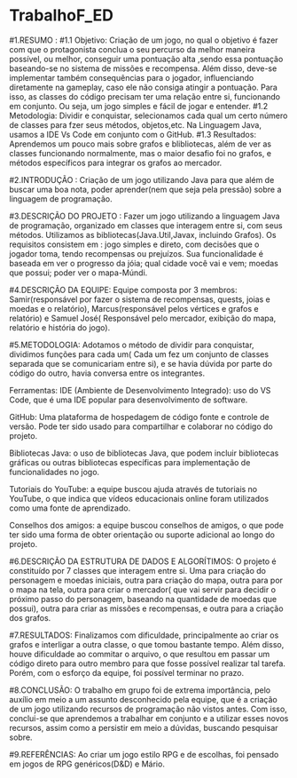 # TrabalhoF_ED
#1.RESUMO : 
#1.1 Objetivo: Criação de um jogo, no qual o objetivo é fazer com que o protagonista  conclua o seu percurso da melhor maneira possível, ou melhor, conseguir uma pontuação alta ,sendo essa pontuação baseando-se no sistema de missões e recompensa. Além disso, deve-se implementar também consequências para o jogador, influenciando diretamente na gameplay, caso ele não consiga atingir a  pontuação. Para isso, as classes do código precisam ter uma relação entre si, funcionando em conjunto. Ou seja, um jogo simples e fácil de jogar e entender. 
#1.2 Metodologia: Dividir e conquistar, selecionamos cada qual um certo número de classes para fzer seus métodos, objetos,etc. Na Linguagem Java, usamos a IDE Vs Code em conjunto com o GitHub.
#1.3 Resultados: Aprendemos um pouco mais sobre grafos e blibliotecas, além de ver as classes funcionando normalmente, mas o maior desafio foi no grafos, e métodos específicos para integrar os grafos ao mercador.

#2.INTRODUÇÃO : Criação de um jogo utilizando Java para que além de buscar uma boa nota, poder aprender(nem que seja pela pressão) sobre a linguagem de programação. 

#3.DESCRIÇÃO DO PROJETO : Fazer um jogo utilizando a linguagem Java de programação, organizado em classes que interagem entre si, com seus métodos. Utilizamos as bibliotecas(Java.Util,Javax, incluindo Grafos). Os requisitos consistem em : jogo simples e direto, com decisões que o jogador  toma, tendo recompensas ou prejuízos. Sua funcionalidade é baseada em ver o progresso da jóia; qual cidade você vai e vem; moedas que possui; poder ver o mapa-Múndi. 

#4.DESCRIÇÃO DA EQUIPE: Equipe composta por 3 membros: Samir(responsável por fazer o sistema de recompensas, quests, joias  e moedas e o relatório), Marcus(responsável pelos vértices e grafos e relatório) e Samuel José( Responsável pelo mercador, exibição do mapa, relatório e história do jogo). 

#5.METODOLOGIA: Adotamos o método de dividir para conquistar, dividimos funções para cada um( Cada um fez um conjunto de classes separada que se comunicariam entre si), e se havia dúvida por parte do código do outro, havia conversa entre os integrantes. 

Ferramentas: IDE (Ambiente de Desenvolvimento Integrado): uso do VS Code, que é uma IDE popular para desenvolvimento de software.

GitHub: Uma plataforma de hospedagem de código fonte e controle de versão. Pode ter sido usado para compartilhar e colaborar no código do projeto.

Bibliotecas Java: o uso de bibliotecas Java, que podem incluir bibliotecas gráficas ou outras bibliotecas específicas para implementação de funcionalidades no jogo.

Tutoriais do YouTube: a equipe buscou ajuda através de tutoriais no YouTube, o que indica que vídeos educacionais online foram utilizados como uma fonte de aprendizado.

Conselhos dos amigos: a equipe buscou conselhos de amigos, o que pode ter sido uma forma de obter orientação ou suporte adicional ao longo do projeto.

#6.DESCRIÇÃO DA ESTRUTURA DE DADOS E ALGORÍTIMOS: O projeto é constituído por 7 classes que interagem entre si. Uma para criação do personagem e moedas iniciais, outra para criação do mapa, outra para por o mapa na tela,  outra para criar o mercador( que vai servir para decidir o próximo passo do personagem, baseando na quantidade de moedas que possui), outra para criar as missões e recompensas, e outra para a criação dos grafos. 

#7.RESULTADOS: Finalizamos com dificuldade, principalmente ao criar os grafos e interligar a outra classe, o que tomou bastante tempo. Além disso, houve dificuldade  ao commitar o arquivo, o que resultou em passar um código direto para outro membro para que fosse possível realizar tal tarefa.  Porém, com o esforço da equipe, foi possível terminar no prazo. 

#8.CONCLUSÃO: O trabalho em grupo foi de extrema importância, pelo auxílio em meio a um assunto desconhecido pela equipe, que é a criação de um jogo utilizando recursos de programação não vistos antes. Com isso, conclui-se que aprendemos a trabalhar em conjunto e a utilizar esses novos recursos, assim como a persistir em meio a dúvidas, buscando pesquisar sobre. 

#9.REFERÊNCIAS: Ao criar um jogo estilo RPG e de escolhas,  foi pensado em jogos de RPG genéricos(D&D) e Mário. 
